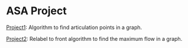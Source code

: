 # ASA Project

[Project1](Projeto1): Algorithm to find articulation points in a graph.

[Project2](Projeto2): Relabel to front algorithm to find the maximum flow in a graph.
